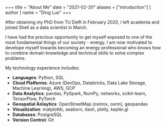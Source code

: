 +++
title = "About Me"
date = "2021-02-20"
aliases = ["introduction"]
[ author ]
  name = "Ding Luo"
+++

After obtaining my PhD from TU Delft in February 2020, I left academia and joined Shell as a data scientist in March.

I have had the precious opportunity to get myself exposed to one of the most fundamental things of our society - energy.
I am now motivated to develope myself towards becoming an energy professional who knows how to combine domain knowledge 
and technical skills to solve complex problems.


[comment]: <> (Hello there! Welcome to my personal website. I am a &#40;researcher-turned&#41; data scientist based in the Netherlands.)

[comment]: <> (Currently I work for Shell primarily in the space of E-Mobility data analytics. I joined Shell as an [AI resident]&#40;https://www.shell.com/energy-and-innovation/digitalisation/digital-technologies/shell-ai/shell-ai-residency-programme.html&#41; straight)

[comment]: <> (after after completing my PhD program at TU Delft. Check out the [research page]&#40;../research&#41; for more details about what I did to earn)

[comment]: <> (the title of Dr.)

[comment]: <> (In addition to my full-time role, I am also a guest researcher hosted by TU Delft's)

[comment]: <> ([AI for Mobility &#40;AIM&#41; Lab]&#40;https://www.tudelft.nl/citg/aim&#41;. The main purpose of this 0-fte role is to seek research and education collaboration )

[comment]: <> (opportunities at the intersection of data science, energy and mobility. )


[comment]: <> (My project experience includes:)

[comment]: <> (- Road safety analytics with [IVMS data]&#40;https://en.wikipedia.org/wiki/IVMS&#41; &#40;Joint project with Microsoft&#41;)

[comment]: <> (- Road transport analytics on Shell's retail fuel products for the [DACH region]&#40;https://en.wiktionary.org/wiki/DACH&#41;)

[comment]: <> (- Predictive maintenance of compressors with process information &#40;PI&#41; tag data)

[comment]: <> (During my PhD, I worked on two EU Horizon 2020 R&D projects which fully funded my research.)

[comment]: <> (- [SETA]&#40;http://setamobility.weebly.com/&#41;: An open, sustainable, ubiquitous data and service ecosystem for efficient, effective, safe, resilient mobility in metropolitan areas)

[comment]: <> (- [My-TRAC]&#40;http://www.my-trac.eu/&#41;: research and development of user-centric services to enhance the passenger multimodal door-to-door experience)

My technology experience includes:
- **Languages**: Python, SQL
- **Cloud Platforms**: Azure (DevOps, Databricks, Data Lake Storage, Machine Learning), AWS, GCP
- **Data Analytics**: pandas, PySpark, NumPy, networkx, scikit-learn, TensorFlow, PyTorch
- **Geospatial Anlaytics**: OpenStreetMap (osmnx, osrm), geopandas
- **Visualization**: matplotlib, seaborn, dash, plotly, kepler.gl
- **Databases**: PostgreSQL
- **Version Control**: Git

[comment]: <> (Containerisation: Docker, docker-compose, kubernetes)

[comment]: <> (Continuous Integration: Jenkins, Travis)

[comment]: <> (Remote Deployment: Ansible)

[comment]: <> (Notebooks: Jupyter)

